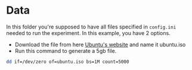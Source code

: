 # Data

In this folder you're supposed to have all files specified in `config.ini` needed to run the experiment. 
In this example, you have 2 options. 
- Download the file from here [Ubuntu's website](https://ubuntu.com/download/desktop) and name it ubuntu.iso 
- Run this command to generate a 5gb file. 
```bash
dd if=/dev/zero of=ubuntu.iso bs=1M count=5000
```